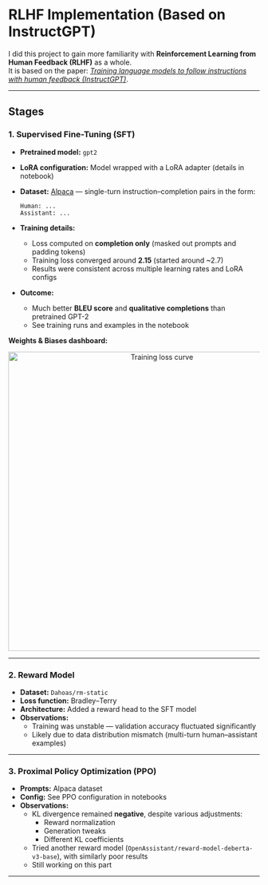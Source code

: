 # RLHF Implementation (Based on InstructGPT)

I did this project to gain more familiarity with **Reinforcement Learning from Human Feedback (RLHF)** as a whole.  
It is based on the paper: [*Training language models to follow instructions with human feedback (InstructGPT)*](https://arxiv.org/abs/2203.02155).

---

## Stages

### 1. Supervised Fine-Tuning (SFT)
- **Pretrained model:** `gpt2`  
- **LoRA configuration:** Model wrapped with a LoRA adapter (details in notebook)  
- **Dataset:** [Alpaca](https://github.com/tatsu-lab/stanford_alpaca) — single-turn instruction–completion pairs in the form:

      Human: ...
      Assistant: ...

- **Training details:**
  - Loss computed on **completion only** (masked out prompts and padding tokens)
  - Training loss converged around **2.15** (started around ~2.7)
  - Results were consistent across multiple learning rates and LoRA configs  
- **Outcome:**
  - Much better **BLEU score** and **qualitative completions** than pretrained GPT-2  
  - See training runs and examples in the notebook

**Weights & Biases dashboard:**
<p align="center">
  <img src="https://i.imgur.com/Smm5Ql8.png" alt="Training loss curve" width="600"/>
</p>

---

### 2. Reward Model
- **Dataset:** `Dahoas/rm-static`  
- **Loss function:** Bradley–Terry  
- **Architecture:** Added a reward head to the SFT model  
- **Observations:**
  - Training was unstable — validation accuracy fluctuated significantly  
  - Likely due to data distribution mismatch (multi-turn human–assistant examples)

---

### 3. Proximal Policy Optimization (PPO)
- **Prompts:** Alpaca dataset  
- **Config:** See PPO configuration in notebooks  
- **Observations:**
  - KL divergence remained **negative**, despite various adjustments:
    - Reward normalization  
    - Generation tweaks  
    - Different KL coefficients  
  - Tried another reward model (`OpenAssistant/reward-model-deberta-v3-base`), with similarly poor results
  - Still working on this part

---

